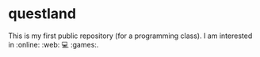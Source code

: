# questland
This is my first public repository (for a programming class).
I am interested in :online: :web: :computer: :games:.
